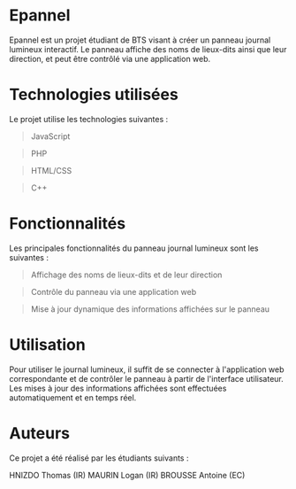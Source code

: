 # Epannel
Epannel est un projet étudiant de BTS visant à créer un panneau journal lumineux interactif. Le panneau affiche des noms de lieux-dits ainsi que leur direction, et peut être contrôlé via une application web.

# Technologies utilisées
Le projet utilise les technologies suivantes :

> JavaScript

> PHP

> HTML/CSS

> C++
# Fonctionnalités
Les principales fonctionnalités du panneau journal lumineux sont les suivantes :

> Affichage des noms de lieux-dits et de leur direction

> Contrôle du panneau via une application web

> Mise à jour dynamique des informations affichées sur le panneau
# Utilisation
Pour utiliser le journal lumineux, il suffit de se connecter à l'application web correspondante et de contrôler le panneau à partir de l'interface utilisateur. Les mises à jour des informations affichées sont effectuées automatiquement et en temps réel.

# Auteurs
Ce projet a été réalisé par les étudiants suivants :

HNIZDO Thomas (IR)
MAURIN Logan (IR)
BROUSSE Antoine (EC)
